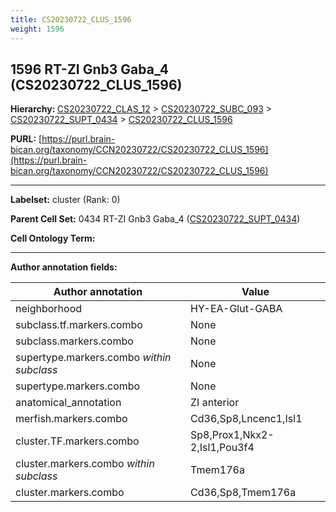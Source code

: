 ```yaml
---
title: CS20230722_CLUS_1596
weight: 1596
---
```

## 1596 RT-ZI Gnb3 Gaba_4 (CS20230722_CLUS_1596)
<b>Hierarchy: </b>
[CS20230722_CLAS_12](../CS20230722_CLAS_12) >
[CS20230722_SUBC_093](../CS20230722_SUBC_093) >
[CS20230722_SUPT_0434](../CS20230722_SUPT_0434) >
[CS20230722_CLUS_1596](../CS20230722_CLUS_1596)

**PURL:** [https://purl.brain-bican.org/taxonomy/CCN20230722/CS20230722_CLUS_1596](https://purl.brain-bican.org/taxonomy/CCN20230722/CS20230722_CLUS_1596)

---


**Labelset:** cluster (Rank: 0)

**Parent Cell Set:** 0434 RT-ZI Gnb3 Gaba_4 ([CS20230722_SUPT_0434](../CS20230722_SUPT_0434))



**Cell Ontology Term:** 

[MARKER GENES.]: #


---

[TRANSFERRED ANNOTATIONS.]: #


[AUTHOR ANNOTATION FIELDS.]: #


**Author annotation fields:**

| Author annotation | Value |
|-------------------|-------|
|neighborhood|HY-EA-Glut-GABA|
|subclass.tf.markers.combo|None|
|subclass.markers.combo|None|
|supertype.markers.combo _within subclass_|None|
|supertype.markers.combo|None|
|anatomical_annotation|ZI anterior|
|merfish.markers.combo|Cd36,Sp8,Lncenc1,Isl1|
|cluster.TF.markers.combo|Sp8,Prox1,Nkx2-2,Isl1,Pou3f4|
|cluster.markers.combo _within subclass_|Tmem176a|
|cluster.markers.combo|Cd36,Sp8,Tmem176a|
